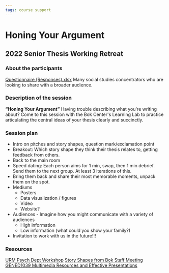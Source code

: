 ```yaml
---
tags: course support
---
```


# Honing Your Argument
## 2022 Senior Thesis Working Retreat

### About the participants
[Questionnaire (Responses).xlsx](https://docs.google.com/spreadsheets/d/1vWRctM_9vJ_HrVZ4PzgZUgGOLgw9V8Px/edit#gid=1196605445)
Many social studies concentrators who are looking to share with a broader audience.

### Description of the session
**“Honing Your Argument”**
Having trouble describing what you're writing about? Come to this session with the Bok Center's Learning Lab to practice articulating the central ideas of your thesis clearly and succinctly.

### Session plan
* Intro on pitches and story shapes, question mark/exclamation point
* Breakout: Which story shape they think their thesis relates to, getting feedback from others.
* Back to the main room
* Speed dating: Each person aims for 1 min, swap, then 1 min debrief. Send them to the next group. At least 3 iterations of this.
* Bring them back and share their most memorable moments, unpack them on the spot.
* Mediums
    * Posters
    * Data visualization / figures
    * Video
    * Website?
* Audiences - Imagine how you might communicate with a variety of audiences
    * High information
    * Low information (what could you show your family?)
* Invitation to work with us in the future!!!


### Resources

[URM Psych Dept Workshop](https://www.canva.com/design/DAEbBIP9Qi8/share/preview?token=s1clAPl6rYabSeu0oQmasQ&role=EDITOR&utm_content=DAEbBIP9Qi8&utm_campaign=designshare&utm_medium=link&utm_source=sharebutton)
[Story Shapes from Bok Staff Meeting](https://www.canva.com/design/DAEa6PsqNbo/h0DthBF451FvkWIu5j_-sA/view?utm_content=DAEa6PsqNbo&utm_campaign=designshare&utm_medium=link&utm_source=homepage_design_menu)
[GENED1039 Multimedia Resources and Effective Presentations](https://www.canva.com/design/DAEaKCMPYi4/aqQfWVMe6gCPUrW27OwiTw/view?utm_content=DAEaKCMPYi4&utm_campaign=designshare&utm_medium=link&utm_source=homepage_design_menu)